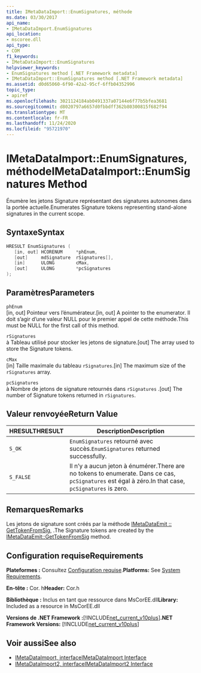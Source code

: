 ```yaml
---
title: IMetaDataImport::EnumSignatures, méthode
ms.date: 03/30/2017
api_name:
- IMetaDataImport.EnumSignatures
api_location:
- mscoree.dll
api_type:
- COM
f1_keywords:
- IMetaDataImport::EnumSignatures
helpviewer_keywords:
- EnumSignatures method [.NET Framework metadata]
- IMetaDataImport::EnumSignatures method [.NET Framework metadata]
ms.assetid: d0d65060-6f90-42a2-95cf-6ffb04352996
topic_type:
- apiref
ms.openlocfilehash: 3021124184ab0491337a07144e6f77b5bfea3681
ms.sourcegitcommit: d8020797a6657d0fbbdff362b80300815f682f94
ms.translationtype: MT
ms.contentlocale: fr-FR
ms.lasthandoff: 11/24/2020
ms.locfileid: "95721970"
---
```

# <a name="imetadataimportenumsignatures-method"></a><span data-ttu-id="f66a1-102">IMetaDataImport::EnumSignatures, méthode</span><span class="sxs-lookup"><span data-stu-id="f66a1-102">IMetaDataImport::EnumSignatures Method</span></span>

<span data-ttu-id="f66a1-103">Énumère les jetons Signature représentant des signatures autonomes dans la portée actuelle.</span><span class="sxs-lookup"><span data-stu-id="f66a1-103">Enumerates Signature tokens representing stand-alone signatures in the current scope.</span></span>  
  
## <a name="syntax"></a><span data-ttu-id="f66a1-104">Syntaxe</span><span class="sxs-lookup"><span data-stu-id="f66a1-104">Syntax</span></span>  
  
```cpp  
HRESULT EnumSignatures (  
   [in, out] HCORENUM     *phEnum,  
   [out]     mdSignature  rSignatures[],  
   [in]      ULONG        cMax,  
   [out]     ULONG        *pcSignatures  
);  
```  
  
## <a name="parameters"></a><span data-ttu-id="f66a1-105">Paramètres</span><span class="sxs-lookup"><span data-stu-id="f66a1-105">Parameters</span></span>  

 `phEnum`  
 <span data-ttu-id="f66a1-106">[in, out] Pointeur vers l’énumérateur.</span><span class="sxs-lookup"><span data-stu-id="f66a1-106">[in, out] A pointer to the enumerator.</span></span> <span data-ttu-id="f66a1-107">Il doit s’agir d’une valeur NULL pour le premier appel de cette méthode.</span><span class="sxs-lookup"><span data-stu-id="f66a1-107">This must be NULL for the first call of this method.</span></span>  
  
 `rSignatures`  
 <span data-ttu-id="f66a1-108">à Tableau utilisé pour stocker les jetons de signature.</span><span class="sxs-lookup"><span data-stu-id="f66a1-108">[out] The array used to store the Signature tokens.</span></span>  
  
 `cMax`  
 <span data-ttu-id="f66a1-109">[in] Taille maximale du tableau `rSignatures`.</span><span class="sxs-lookup"><span data-stu-id="f66a1-109">[in] The maximum size of the `rSignatures` array.</span></span>  
  
 `pcSignatures`  
 <span data-ttu-id="f66a1-110">à Nombre de jetons de signature retournés dans `rSignatures` .</span><span class="sxs-lookup"><span data-stu-id="f66a1-110">[out] The number of Signature tokens returned in `rSignatures`.</span></span>  
  
## <a name="return-value"></a><span data-ttu-id="f66a1-111">Valeur renvoyée</span><span class="sxs-lookup"><span data-stu-id="f66a1-111">Return Value</span></span>  
  
|<span data-ttu-id="f66a1-112">HRESULT</span><span class="sxs-lookup"><span data-stu-id="f66a1-112">HRESULT</span></span>|<span data-ttu-id="f66a1-113">Description</span><span class="sxs-lookup"><span data-stu-id="f66a1-113">Description</span></span>|  
|-------------|-----------------|  
|`S_OK`|<span data-ttu-id="f66a1-114">`EnumSignatures` retourné avec succès.</span><span class="sxs-lookup"><span data-stu-id="f66a1-114">`EnumSignatures` returned successfully.</span></span>|  
|`S_FALSE`|<span data-ttu-id="f66a1-115">Il n’y a aucun jeton à énumérer.</span><span class="sxs-lookup"><span data-stu-id="f66a1-115">There are no tokens to enumerate.</span></span> <span data-ttu-id="f66a1-116">Dans ce cas, `pcSignatures` est égal à zéro.</span><span class="sxs-lookup"><span data-stu-id="f66a1-116">In that case, `pcSignatures` is zero.</span></span>|  
  
## <a name="remarks"></a><span data-ttu-id="f66a1-117">Remarques</span><span class="sxs-lookup"><span data-stu-id="f66a1-117">Remarks</span></span>  

 <span data-ttu-id="f66a1-118">Les jetons de signature sont créés par la méthode [IMetaDataEmit :: GetTokenFromSig,](imetadataemit-gettokenfromsig-method.md) .</span><span class="sxs-lookup"><span data-stu-id="f66a1-118">The Signature tokens are created by the [IMetaDataEmit::GetTokenFromSig](imetadataemit-gettokenfromsig-method.md) method.</span></span>  
  
## <a name="requirements"></a><span data-ttu-id="f66a1-119">Configuration requise</span><span class="sxs-lookup"><span data-stu-id="f66a1-119">Requirements</span></span>  

 <span data-ttu-id="f66a1-120">**Plateformes :** Consultez [Configuration requise](../../get-started/system-requirements.md).</span><span class="sxs-lookup"><span data-stu-id="f66a1-120">**Platforms:** See [System Requirements](../../get-started/system-requirements.md).</span></span>  
  
 <span data-ttu-id="f66a1-121">**En-tête :** Cor. h</span><span class="sxs-lookup"><span data-stu-id="f66a1-121">**Header:** Cor.h</span></span>  
  
 <span data-ttu-id="f66a1-122">**Bibliothèque :** Inclus en tant que ressource dans MsCorEE.dll</span><span class="sxs-lookup"><span data-stu-id="f66a1-122">**Library:** Included as a resource in MsCorEE.dll</span></span>  
  
 <span data-ttu-id="f66a1-123">**Versions de .NET Framework :**[!INCLUDE[net_current_v10plus](../../../../includes/net-current-v10plus-md.md)]</span><span class="sxs-lookup"><span data-stu-id="f66a1-123">**.NET Framework Versions:** [!INCLUDE[net_current_v10plus](../../../../includes/net-current-v10plus-md.md)]</span></span>  
  
## <a name="see-also"></a><span data-ttu-id="f66a1-124">Voir aussi</span><span class="sxs-lookup"><span data-stu-id="f66a1-124">See also</span></span>

- [<span data-ttu-id="f66a1-125">IMetaDataImport, interface</span><span class="sxs-lookup"><span data-stu-id="f66a1-125">IMetaDataImport Interface</span></span>](imetadataimport-interface.md)
- [<span data-ttu-id="f66a1-126">IMetaDataImport2, interface</span><span class="sxs-lookup"><span data-stu-id="f66a1-126">IMetaDataImport2 Interface</span></span>](imetadataimport2-interface.md)
